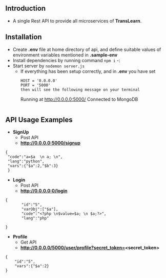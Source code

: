 ## Introduction
- A single Rest API to provide all microservices of **TransLearn**. 

## Installation
* Create **.env** file at home directory of api, and define suitable values of environment variables mentioned in **.sample-env**
* Install dependencies by running command `npm i` -:
* Start server by `nodemon server.js` 
  - If everything has been setup correctly, and in **.env** you have set 
    ```
    HOST = '0.0.0.0'
    PORT = '5000'  
    then will see the following message on your terminal
    ```
    Running at http://0.0.0.0:5000/
    Connected to MongoDB
    ```

## API Usage Examples
* **SignUp**
	- Post API
	- **http://0.0.0.0:5000/signup**
```
{
 "code":"a=$a  \n a; \n",
 "lang":"python",
 "vars":{"$a":2,"$b":3}
 }
 ```


* **Login**
	- Post API
	- **http://0.0.0.0:0/login**
 ```
 {
    	"id":"5",
    	"varObj":["$a"],
    	"code":"<?php \n$value=$a; \n $a;?>",
    	"lang":"php"
	
 }
 ```
	

* **Profile**
	- Get API
	- **http://0.0.0.0/5000/user/profile?secret_token=<secret_token>**
```
{
    "id":"5",
    "vars":{"$a":2}	
}
```
